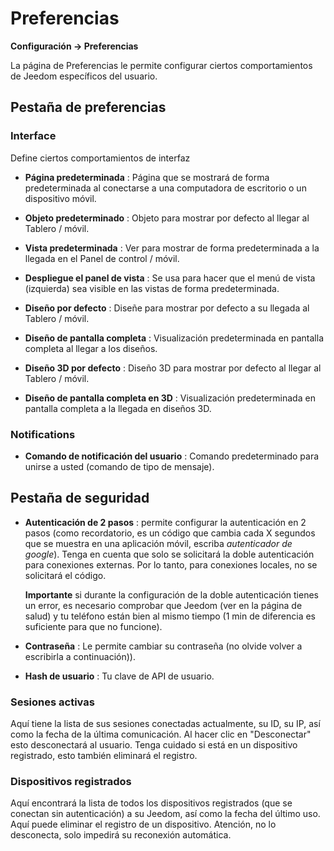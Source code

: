 # Preferencias

**Configuración → Preferencias**

La página de Preferencias le permite configurar ciertos comportamientos de Jeedom específicos del usuario.

## Pestaña de preferencias

### Interface

Define ciertos comportamientos de interfaz

- **Página predeterminada** : Página que se mostrará de forma predeterminada al conectarse a una computadora de escritorio o un dispositivo móvil.
- **Objeto predeterminado** : Objeto para mostrar por defecto al llegar al Tablero / móvil.

- **Vista predeterminada** : Ver para mostrar de forma predeterminada a la llegada en el Panel de control / móvil.
- **Despliegue el panel de vista** : Se usa para hacer que el menú de vista (izquierda) sea visible en las vistas de forma predeterminada.

- **Diseño por defecto** : Diseñe para mostrar por defecto a su llegada al Tablero / móvil.
- **Diseño de pantalla completa** : Visualización predeterminada en pantalla completa al llegar a los diseños.

- **Diseño 3D por defecto** : Diseño 3D para mostrar por defecto al llegar al Tablero / móvil.
- **Diseño de pantalla completa en 3D** : Visualización predeterminada en pantalla completa a la llegada en diseños 3D.

### Notifications

- **Comando de notificación del usuario** : Comando predeterminado para unirse a usted (comando de tipo de mensaje).

## Pestaña de seguridad

- **Autenticación de 2 pasos** : permite configurar la autenticación en 2 pasos (como recordatorio, es un código que cambia cada X segundos que se muestra en una aplicación móvil, escriba _autenticador de google_). Tenga en cuenta que solo se solicitará la doble autenticación para conexiones externas. Por lo tanto, para conexiones locales, no se solicitará el código.

  **Importante** si durante la configuración de la doble autenticación tienes un error, es necesario comprobar que Jeedom (ver en la página de salud) y tu teléfono están bien al mismo tiempo (1 min de diferencia es suficiente para que no funcione).

- **Contraseña** : Le permite cambiar su contraseña (no olvide volver a escribirla a continuación)).

- **Hash de usuario** : Tu clave de API de usuario.

### Sesiones activas

Aquí tiene la lista de sus sesiones conectadas actualmente, su ID, su IP, así como la fecha de la última comunicación. Al hacer clic en &quot;Desconectar&quot; esto desconectará al usuario. Tenga cuidado si está en un dispositivo registrado, esto también eliminará el registro.

### Dispositivos registrados

Aquí encontrará la lista de todos los dispositivos registrados (que se conectan sin autenticación) a su Jeedom, así como la fecha del último uso.
Aquí puede eliminar el registro de un dispositivo. Atención, no lo desconecta, solo impedirá su reconexión automática.
